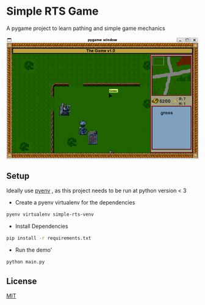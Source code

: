 # Simple RTS Game

A pygame project to learn pathing and simple game mechanics

![Game Screencast](screenshots/demo.gif)

## Setup

Ideally use [pyenv](https://github.com/pyenv/pyenv) , as this project needs to be run at python version < 3 
* Create a pyenv virtualenv for the dependencies

```bash
pyenv virtualenv simple-rts-venv
```
* Install Dependencies
```bash
pip install -r requirements.txt
```
* Run the demo'
```bash
python main.py
```

## License
[MIT](https://choosealicense.com/licenses/mit/)